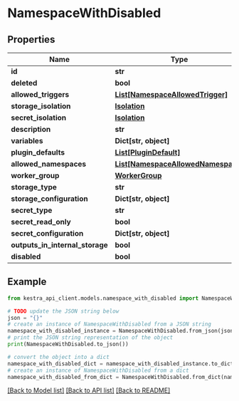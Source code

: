 # NamespaceWithDisabled


## Properties

Name | Type | Description | Notes
------------ | ------------- | ------------- | -------------
**id** | **str** |  | 
**deleted** | **bool** |  | 
**allowed_triggers** | [**List[NamespaceAllowedTrigger]**](NamespaceAllowedTrigger.md) |  | [optional] 
**storage_isolation** | [**Isolation**](Isolation.md) |  | [optional] 
**secret_isolation** | [**Isolation**](Isolation.md) |  | [optional] 
**description** | **str** |  | [optional] 
**variables** | **Dict[str, object]** |  | [optional] 
**plugin_defaults** | [**List[PluginDefault]**](PluginDefault.md) |  | [optional] 
**allowed_namespaces** | [**List[NamespaceAllowedNamespace]**](NamespaceAllowedNamespace.md) |  | [optional] 
**worker_group** | [**WorkerGroup**](WorkerGroup.md) |  | [optional] 
**storage_type** | **str** |  | [optional] 
**storage_configuration** | **Dict[str, object]** |  | [optional] 
**secret_type** | **str** |  | [optional] 
**secret_read_only** | **bool** |  | [optional] 
**secret_configuration** | **Dict[str, object]** |  | [optional] 
**outputs_in_internal_storage** | **bool** |  | [optional] 
**disabled** | **bool** |  | [optional] 

## Example

```python
from kestra_api_client.models.namespace_with_disabled import NamespaceWithDisabled

# TODO update the JSON string below
json = "{}"
# create an instance of NamespaceWithDisabled from a JSON string
namespace_with_disabled_instance = NamespaceWithDisabled.from_json(json)
# print the JSON string representation of the object
print(NamespaceWithDisabled.to_json())

# convert the object into a dict
namespace_with_disabled_dict = namespace_with_disabled_instance.to_dict()
# create an instance of NamespaceWithDisabled from a dict
namespace_with_disabled_from_dict = NamespaceWithDisabled.from_dict(namespace_with_disabled_dict)
```
[[Back to Model list]](../README.md#documentation-for-models) [[Back to API list]](../README.md#documentation-for-api-endpoints) [[Back to README]](../README.md)


